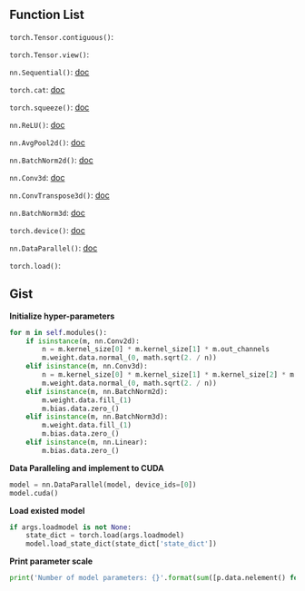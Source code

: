 ## Function List

`torch.Tensor.contiguous()`:

`torch.Tensor.view()`: 



`nn.Sequential()`: [doc](https://pytorch.org/docs/stable/nn.html#sequential)

`torch.cat`: [doc](<https://pytorch.org/docs/stable/torch.html#torch.cat>)

`torch.squeeze()`: [doc](<https://pytorch.org/docs/stable/torch.html#torch.squeeze>)

`nn.ReLU()`: [doc](<https://pytorch.org/docs/stable/nn.html#relu>)



`nn.AvgPool2d()`: [doc](<https://pytorch.org/docs/stable/nn.html#avgpool2d>)

`nn.BatchNorm2d()`: [doc](<https://pytorch.org/docs/stable/nn.html#batchnorm2d>)





`nn.Conv3d`: [doc](<https://pytorch.org/docs/stable/nn.html#conv3d>)

`nn.ConvTranspose3d()`: [doc](<https://pytorch.org/docs/stable/nn.html#convtranspose3d>)

`nn.BatchNorm3d`: [doc](<https://pytorch.org/docs/stable/nn.html#batchnorm3d>)



`torch.device()`: [doc](<https://pytorch.org/docs/stable/tensor_attributes.html#torch-device>)

`nn.DataParallel()`: [doc](<https://pytorch.org/docs/stable/nn.html#dataparallel>)



`torch.load()`: 

## Gist

**Initialize hyper-parameters**

```python
for m in self.modules():
	if isinstance(m, nn.Conv2d):
		n = m.kernel_size[0] * m.kernel_size[1] * m.out_channels
		m.weight.data.normal_(0, math.sqrt(2. / n))
	elif isinstance(m, nn.Conv3d):
		n = m.kernel_size[0] * m.kernel_size[1] * m.kernel_size[2] * m.out_channels
		m.weight.data.normal_(0, math.sqrt(2. / n))
	elif isinstance(m, nn.BatchNorm2d):
		m.weight.data.fill_(1)
		m.bias.data.zero_()
	elif isinstance(m, nn.BatchNorm3d):
		m.weight.data.fill_(1)
		m.bias.data.zero_()
	elif isinstance(m, nn.Linear):
		m.bias.data.zero_()
```

**Data Paralleling and implement to CUDA**

```python
model = nn.DataParallel(model, device_ids=[0])
model.cuda()
```

**Load existed model**

```python
if args.loadmodel is not None:
    state_dict = torch.load(args.loadmodel)
    model.load_state_dict(state_dict['state_dict'])
```

**Print parameter scale**

```python
print('Number of model parameters: {}'.format(sum([p.data.nelement() for p in model.parameters()])))
```






